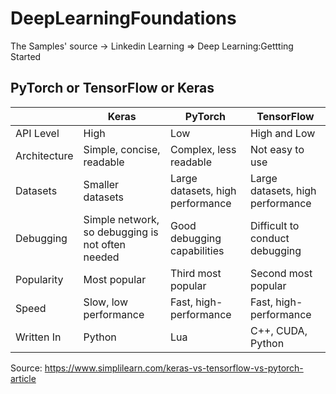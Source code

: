 # DeepLearningFoundations

The Samples' source -> Linkedin Learning => Deep Learning:Gettting Started 


## PyTorch or TensorFlow or Keras
|  | Keras | PyTorch | TensorFlow
|--|--|--| --|
| API Level | High | Low| High and Low
|Architecture|Simple, concise, readable|Complex, less readable| Not easy to use|
|Datasets|Smaller datasets|Large datasets, high performance|Large datasets, high performance|
|Debugging| Simple network, so debugging is not often needed|Good debugging capabilities|Difficult to conduct debugging|
|Popularity|Most popular|Third most popular|Second most popular|
|Speed|Slow, low performance|Fast, high-performance|Fast, high-performance|
|Written In|Python|Lua|C++, CUDA, Python|


Source: https://www.simplilearn.com/keras-vs-tensorflow-vs-pytorch-article  

